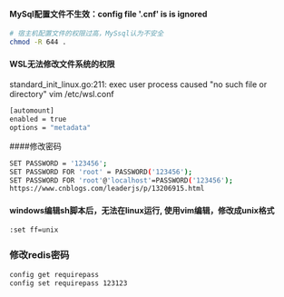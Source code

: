 #### MySql配置文件不生效：config file '.cnf' is is ignored
```bash
# 宿主机配置文件的权限过高，MySsql认为不安全
chmod -R 644 .
```
####

#### WSL无法修改文件系统的权限
standard_init_linux.go:211: exec user process caused "no such file or directory"
vim /etc/wsl.conf
```bash
[automount]
enabled = true
options = "metadata"
```

####修改密码
```bash
SET PASSWORD = '123456';
SET PASSWORD FOR 'root' = PASSWORD('123456');
SET PASSWORD FOR 'root'@'localhost'=PASSWORD('123456');
https://www.cnblogs.com/leaderjs/p/13206915.html
```


#### windows编辑sh脚本后，无法在linux运行, 使用vim编辑，修改成unix格式
```bash
:set ff=unix
```

### 修改redis密码
```bash
config get requirepass
config set requirepass 123123
```